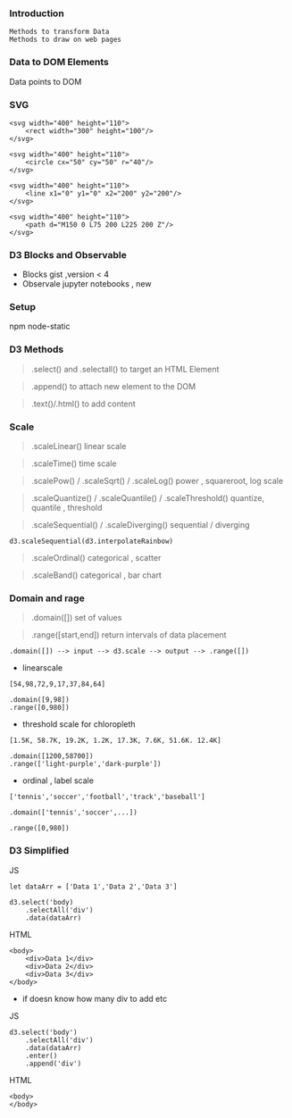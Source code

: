 ### Introduction
```
Methods to transform Data
Methods to draw on web pages
```

### Data to DOM Elements 

Data points to DOM

### SVG

```
<svg width="400" height="110">
    <rect width="300" height="100"/>
</svg>

<svg width="400" height="110">
    <circle cx="50" cy="50" r="40"/>
</svg>

<svg width="400" height="110">
    <line x1="0" y1="0" x2="200" y2="200"/>
</svg>

<svg width="400" height="110">
    <path d="M150 0 L75 200 L225 200 Z"/>
</svg>
```

### D3 Blocks and Observable

* Blocks gist ,version < 4
* Observale jupyter notebooks , new

### Setup

npm node-static

### D3 Methods

> .select() and .selectall()
to target an HTML Element

> .append()
to attach new element to the DOM

> .text()/.html()
to add content 

### Scale

> .scaleLinear()
linear scale

> .scaleTime()
time scale

> .scalePow() / .scaleSqrt() / .scaleLog()
power , squareroot, log scale 

> .scaleQuantize() / .scaleQuantile() / .scaleThreshold()
quantize, quantile , threshold 

> .scaleSequential() / .scaleDiverging()
sequential / diverging 

```
d3.scaleSequential(d3.interpolateRainbow)
```

> .scaleOrdinal()
categorical , scatter

> .scaleBand()
categorical , bar chart 

### Domain and rage

> .domain([])
set of values

> .range([start,end])
return intervals of data placement 

```
.domain([]) --> input --> d3.scale --> output --> .range([])
```

* linearscale

```
[54,98,72,9,17,37,84,64]

.domain([9,98])
.range([0,980])
```

* threshold scale for chloropleth
```
[1.5K, 58.7K, 19.2K, 1.2K, 17.3K, 7.6K, 51.6K. 12.4K]

.domain([1200,58700])
.range(['light-purple','dark-purple'])

```

* ordinal , label scale 
```
['tennis','soccer','football','track','baseball']

.domain(['tennis','soccer',...])

.range([0,980])

```

### D3 Simplified 

JS
```
let dataArr = ['Data 1','Data 2','Data 3']

d3.select('body)
    .selectAll('div')
    .data(dataArr)
```

HTML
```
<body>
    <div>Data 1</div>
    <div>Data 2</div>
    <div>Data 3</div>
</body>
```

* if doesn know how many div to add etc

JS
```
d3.select('body')
    .selectAll('div')
    .data(dataArr)
    .enter()
    .append('div')
```

HTML
```
<body>
</body>
```
